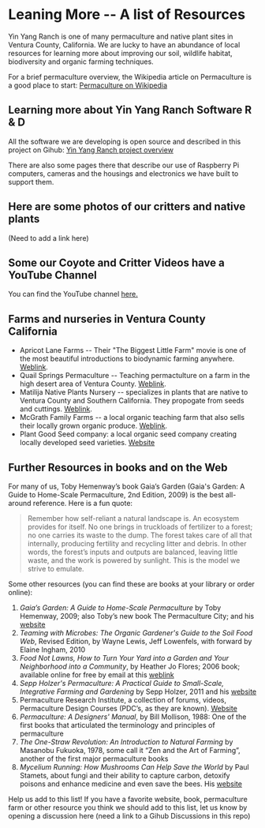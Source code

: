 # Leaning More -- A list of Resources

Yin Yang Ranch is one of many permaculture and native plant sites in Ventura
County, California. We are lucky to have an abundance of local resources for 
learning more about improving our soil, wildlife habitat, biodiversity and 
organic farming techniques.

For a brief permaculture overview, the Wikipedia article on Permaculture is a
good place to start: [Permaculture on Wikipedia](https://en.wikipedia.org/wiki/Permaculture)


## Learning more about Yin Yang Ranch Software R & D

All the software we are developing is open source and described in this project 
on Gihub: [Yin Yang Ranch project overview](https://github.com/jeffbass/yin-yang-ranch)

There are also some pages there that describe our use of Raspberry Pi computers,
cameras and the housings and electronics we have built to support them.

## Here are some photos of our critters and native plants

(Need to add a link here)

## Some our Coyote and Critter Videos have a YouTube Channel

You can find the YouTube channel [here.](https://youtube.com/@yinyangranch-h1p?si=e-VBOir_jqmnMndN)

## Farms and nurseries in Ventura County California

- Apricot Lane Farms -- Their "The Biggest Little Farm" movie is one of the most
  beautiful introductions to biodynamic farming anywhere. [Weblink](https://www.apricotlanefarms.com).
- Quail Springs Permaculture -- Teaching permactulture on a farm in the high
  desert area of Ventura County. [Weblink](https://www.quailsprings.org). 
- Matilija Native Plants Nursery -- specializes in plants that are native to 
  Ventura County and Southern California. They propogate from seeds and cuttings. 
  [Weblink](https://www.matilijanursery.com/about/).
- McGrath Family Farms -- a local organic teaching farm that also sells their 
  locally grown organic produce. [Weblink](https://www.storeatmcgrath.com/about). 
- Plant Good Seed company: a local organic seed company creating locally developed seed
  varieties. [Website](http://www.plantgoodseed.com/)

## Further Resources in books and on the Web

For many of us, Toby Hemenway’s book Gaia’s Garden (Gaia's Garden: A Guide to Home-Scale Permaculture, 2nd Edition, 2009) is the best all-around reference. Here is a fun quote:

> Remember how self-reliant a natural landscape is. An ecosystem provides for itself. No one brings in truckloads of fertilizer to a forest; no one carries its waste to the dump. The forest takes care of all that internally, producing fertility and recycling litter and debris. In other words, the forest’s inputs and outputs are balanced, leaving little waste, and the work is powered by sunlight. This is the model we strive to emulate.

Some other resources (you can find these are books at your library or
order online): 

1. *Gaia’s Garden: A Guide to Home-Scale Permaculture* by Toby Hemenway, 2009; also Toby’s new book The Permaculture City; and his [website](https://tobyhemenway.com/) 
2. *Teaming with Microbes: The Organic Gardener's Guide to the Soil Food Web*, Revised Edition, by Wayne Lewis, Jeff Lowenfels, with forward by Elaine Ingham, 2010
3. *Food Not Lawns, How to Turn Your Yard into a Garden and Your Neighborhood into a Community*, by Heather Jo Flores; 2006 book; available online for free by email 
at this [weblink](https://www.foodnotlawns.com/book.html) 
4. *Sepp Holzer's Permaculture: A Practical Guide to Small-Scale, Integrative Farming and Gardening* by Sepp Holzer, 2011 and his [website](https://krameterhof.at/en/)
5. Permaculture Research Institute, a collection of forums, videos, Permaculture Design Courses (PDC’s, as they are known). [Website](https://permaculturenews.org/)
6. *Permaculture: A Designers' Manual*, by Bill Mollison, 1988: One of the first books that articulated the terminology and principles of permaculture
7. *The One-Straw Revolution: An Introduction to Natural Farming* by Masanobu Fukuoka, 1978, some call it “Zen and the Art of Farming”, another of the first major permaculture books
8. *Mycelium Running: How Mushrooms Can Help Save the World* by Paul Stamets, about fungi and their ability to capture carbon, detoxify poisons and enhance medicine and even save the bees. His [website](https://www.fungi.com/)

Help us add to this list! If you have a favorite website, book, permaculture 
farm or other resource you think we should add to this list, let us know by
opening a discussion here (need a link to a Gihub Discussions in this repo)